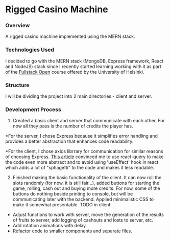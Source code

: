# Rigged Casino Machine

### Overview
A rigged casino machine implemented using the MERN stack.

### Technologies Used

I decided to go with the MERN stack (MongoDB, Express framework, React and NodeJS) stack since I recently started learning working with it as part of the [Fullstack Open](https://fullstackopen.com/en/about/) course offered by the University of Helsinki.

### Structure

I will be dividing the project into 2 main directories - client and server.

### Development Process

1. Created a basic client and server that communicate with each other. For now all they pass is the number of credits the player has.

*For the server, I chose Express because it simplifies error handling and provides a better abstraction that enhances code readability.

*For the client, I chose axios librrary for communication for similar reasons of choosing Express. [This article](https://tkdodo.eu/blog/why-you-want-react-query) convinced me to use react-query to make the code even more abstract and to avoid using 'useEffect' hook in react which adds a lot of "sphagetti" to the code and makes it less readable.

2. Finished making the basic functionality of the client. It can now roll the slots randomly (for now, it is still fair...), added buttons for starting the game, rolling, cash out and buying more credits. For now, some of the buttons do nothing beside printing to console, but will be communicating later with the backend. Applied minimalistic CSS to make it somewhat presentable. 
TODO in client: 
- Adjust functions to work with server, move the generation of the results of fruits to server, add logging of cashouts and losts to server, etc.
- Add rotation animations with delay.
- Refactor code to smaller components and separate files.